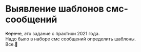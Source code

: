 # Выявление шаблонов смс-сообщений
<s>Короче</s>, это задание с практики 2021 года.</br>
Надо было в наборе смс сообщений определить шаблоны.</br>
Все.🤡
